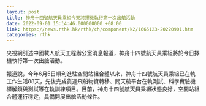 ```yaml
---
layout: post
title: 神舟十四號航天員乘組今天將擇機執行第一次出艙活動
date: 2022-09-01 15:14:46.000000000 +08:00
link: https://news.rthk.hk/rthk/ch/component/k2/1665123-20220901.htm
categories: rthk
---
```


央視網引述中國載人航天工程辦公室消息報道，神舟十四號航天員乘組將於今日擇機執行第一次出艙活動。

報道說，今年6月5日順利進駐空間站組合體以來，神舟十四號航天員乘組已在軌工作生活88天，先後完成貨運飛船物資轉移、問天艙平台在軌測試、科學實驗機櫃解鎖與測試等在軌訓練項目。目前，神舟十四號航天員乘組狀態良好，空間站組合體運行穩定，具備開展出艙活動條件。
